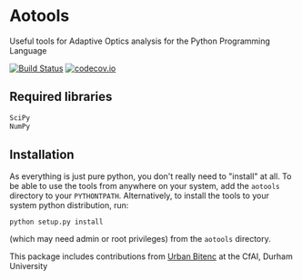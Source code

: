 Aotools
=========

Useful tools for Adaptive Optics analysis for the Python Programming Language

[![Build Status](https://travis-ci.org/soapy/aotools.svg?branch=master)](https://travis-ci.org/soapy/aotools)
[![codecov.io](https://codecov.io/github/soapy/aotools/coverage.svg?branch=master)](https://codecov.io/github/soapy/aotools?branch=master)

Required libraries
------------------

```python
SciPy
NumPy
```


Installation
------------

As everything is just pure python, you don't really need to "install" at all. To be able to use the tools from anywhere on your system, add the `aotools` directory to your `PYTHONTPATH`. Alternatively, to install the tools to your system python distribution, run:

    python setup.py install

(which may need admin or root privileges) from the `aotools` directory.

This package includes contributions from [Urban Bitenc](https://www.dur.ac.uk/physics/staff/profiles/?id=11418) at the CfAI, Durham University
